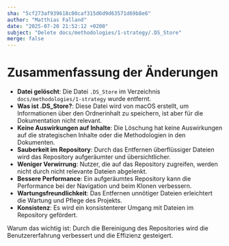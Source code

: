 ```yaml
---
sha: "5cf273af939618c00caf315d6d9d63571d69b8e6"
author: "Matthias Falland"
date: "2025-07-20 21:52:12 +0200"
subject: "Delete docs/methodologies/1-strategy/.DS_Store"
merge: false
---
```


# Zusammenfassung der Änderungen

- **Datei gelöscht**: Die Datei `.DS_Store` im Verzeichnis `docs/methodologies/1-strategy` wurde entfernt.
- **Was ist .DS_Store?**: Diese Datei wird von macOS erstellt, um Informationen über den Ordnerinhalt zu speichern, ist aber für die Dokumentation nicht relevant.
- **Keine Auswirkungen auf Inhalte**: Die Löschung hat keine Auswirkungen auf die strategischen Inhalte oder die Methodologien in den Dokumenten.
- **Sauberkeit im Repository**: Durch das Entfernen überflüssiger Dateien wird das Repository aufgeräumter und übersichtlicher.
- **Weniger Verwirrung**: Nutzer, die auf das Repository zugreifen, werden nicht durch nicht relevante Dateien abgelenkt.
- **Bessere Performance**: Ein aufgeräumtes Repository kann die Performance bei der Navigation und beim Klonen verbessern.
- **Wartungsfreundlichkeit**: Das Entfernen unnötiger Dateien erleichtert die Wartung und Pflege des Projekts.
- **Konsistenz**: Es wird ein konsistenterer Umgang mit Dateien im Repository gefördert.

Warum das wichtig ist: Durch die Bereinigung des Repositories wird die Benutzererfahrung verbessert und die Effizienz gesteigert.

